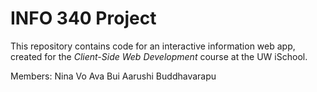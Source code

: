 # INFO 340 Project

This repository contains code for an interactive information web app, created for the _Client-Side Web Development_ course at the UW iSchool.

Members:
Nina Vo
Ava Bui
Aarushi Buddhavarapu
